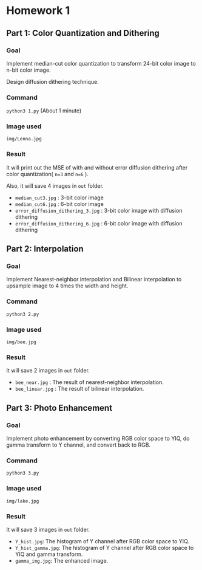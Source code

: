 # Homework 1

## Part 1: Color Quantization and Dithering

### Goal
Implement median-cut color quantization to transform 24-bit color image to n-bit color image.

Design diffusion dithering technique.

### Command 
`python3 1.py` (About 1 minute)

### Image used
`img/Lenna.jpg`

### Result
It will print out the MSE of with and without error diffusion dithering after color quantization( `n=3` and `n=6` ).

Also, it will save 4 images in `out` folder.
* `median_cut3.jpg` : 3-bit color image
* `median_cut6.jpg` : 6-bit color image
* `error_diffusion_dithering_3.jpg` : 3-bit color image with diffusion dithering
* `error_diffusion_dithering_6.jpg` : 6-bit color image with diffusion dithering

## Part 2: Interpolation

### Goal
Implement Nearest-neighbor interpolation and Bilinear interpolation to upsample image to 4 times the width and height.

### Command 
`python3 2.py`

### Image used
`img/bee.jpg`

### Result
It will save 2 images in `out` folder.
* `bee_near.jpg` : The result of nearest-neighbor interpolation.
* `bee_linear.jpg` : The result of bilinear interpolation.

## Part 3: Photo Enhancement

### Goal
Implement photo enhancement by converting RGB color space to YIQ, do gamma transform to Y channel, and convert back to RGB.

### Command 
`python3 3.py`

### Image used
`img/lake.jpg`

### Result

It will save 3 images in `out` folder.
* `Y_hist.jpg`: The histogram of Y channel after RGB color space to YIQ.
* `Y_hist_gamma.jpg`: The histogram of Y channel after RGB color space to YIQ and gamma transform.
* `gamma_img.jpg`: The enhanced image.